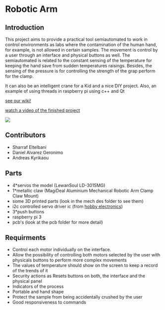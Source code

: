 # Robotic Arm

## Introduction 
This project aims to provide a practical tool semiautomated to work in control environments as labs where the contamination of the human hand, for example, is not allowed in certain samples. The movement is control by a user through an interface and physical buttons as well. 
The semiautomated is related to the constant sensing of the temperature for keeping the hand save from sudden temperatures raisings. Besides, the sensing of the pressure is for controlling the strength of the grap perform for the clamp.

It can also be an intelligent crane for a Kid and a nice DIY project. Also, an example of using threads in raspberry pi using c++ and Qt

[ see our wiki! ](https://github.com/kyriakouandreas/RoboticArm/wiki)

[ watch a video of the finished project](https://youtu.be/8hPd8vS8S5o)

![](https://raw.githubusercontent.com/kyriakouandreas/RoboticArm/master/render2.JPG)

## Contributors 
- Sharraf Eltelbani
- Daniel Alvarez Geronimo
- Andreas Kyrikaou

## Parts 
- 4*servos the model             (LewanSoul LD-3015MG)
- 1*metallic claw                (MagiDeal Aluminium Mechanical Robotic Arm Clamp Claw Mount)
- some 3D printed parts          (look in the mech des folder to see them)
- i2c controlled servo driver ic (from [hobby electronics](http://www.hobbytronics.co.uk/servo-controller-12ch-ht))
- 3*push buttons  
- raspberry pi 3
- pcb's                          (look at the pcb folder for more detail)

## Requirments
- Control each motor individually on the interface.
- Allow the possibility of controlling both motors selected by the user with physicals buttons to perform more complex movements
- The values of temperature should show on the screen to keep a record of the trends of it
- Security actions as Resets buttons on both, the interface and the physical panel
- Indicators of the process
- Portable and hand shape
- Protect the sample from being accidentally crushed by the user
- Good responsiveness to commands 

